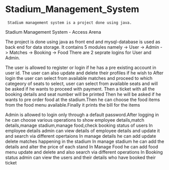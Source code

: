 # Stadium_Management_System
     Stadium management system is a project done using java. 
Stadium Management System - Access Arena
     
The project is done using java as front end and mysql-database is used as back end for data storage.
It contains 5 modules namely -> User
                             -> Admin
                             -> Matches
                             -> Booking
                             -> Food
There are 2 seprate logins for User and Admin. 

The user is allowed to register or login if he has a pre existing account in user id.
The user can also update and delete their profiles if he wish to
After login the user can select from available matches and proceed to which categeory of seats to select,
user can select from available seats and will be asked if he wants to proceed with payment.
Then a ticket with all the booking details and seat number will be printed
Then he will be asked if he wants to pre order food at the stadium.Then he can choose the food items from the
food menu available.Finally it prints the bill for the items 


Admin is allowed to login only through a default password.After logging in he can choose various operations to show 
employee details,match details,manage stadium,manage food,check booking status of users
In employee details admin can view details of employee details and update it and search via different opertaions
In manage details he can add update delete matches happening in the stadium
In manage stadium he can add the details and alter the price of each stand
In Manage Food he can add food menu update and delete and also search via different operations
In Booking status admin can view the users and their details who have booked their ticket


